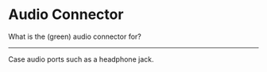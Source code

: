 # Audio Connector

What is the (green) audio connector for?

---

Case audio ports such as a headphone jack.